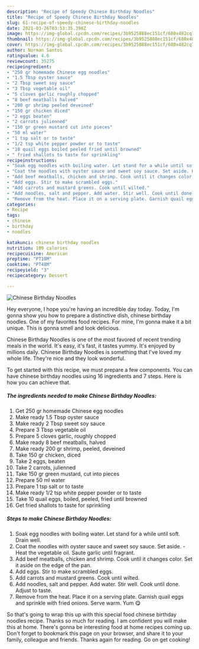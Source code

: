 ```yaml
---
description: "Recipe of Speedy Chinese Birthday Noodles"
title: "Recipe of Speedy Chinese Birthday Noodles"
slug: 61-recipe-of-speedy-chinese-birthday-noodles
date: 2021-03-26T03:53:35.398Z
image: https://img-global.cpcdn.com/recipes/3b9525888ec151cf/680x482cq70/chinese-birthday-noodles-recipe-main-photo.jpg
thumbnail: https://img-global.cpcdn.com/recipes/3b9525888ec151cf/680x482cq70/chinese-birthday-noodles-recipe-main-photo.jpg
cover: https://img-global.cpcdn.com/recipes/3b9525888ec151cf/680x482cq70/chinese-birthday-noodles-recipe-main-photo.jpg
author: Norman Santos
ratingvalue: 4.6
reviewcount: 35275
recipeingredient:
- "250 gr homemade Chinese egg noodles"
- "1.5 Tbsp oyster sauce"
- "2 Tbsp sweet soy sauce"
- "3 Tbsp vegetable oil"
- "5 cloves garlic roughly chopped"
- "8 beef meatballs halved"
- "200 gr shrimp peeled deveined"
- "150 gr chicken diced"
- "2 eggs beaten"
- "2 carrots julienned"
- "150 gr green mustard cut into pieces"
- "50 ml water"
- "1 tsp salt or to taste"
- "1/2 tsp white pepper powder or to taste"
- "10 quail eggs boiled peeled fried until browned"
- " fried shallots to taste for sprinkling"
recipeinstructions:
- "Soak egg noodles with boiling water. Let stand for a while until soft. Drain well."
- "Coat the noodles with oyster sauce and sweet soy sauce. Set aside. Heat the vegetable oil. Saute garlic until fragrant."
- "Add beef meatballs, chicken and shrimp. Cook until it changes color. Set it aside on the edge of the pan."
- "Add eggs. Stir to make scrambled eggs."
- "Add carrots and mustard greens. Cook until wilted."
- "Add noodles, salt and pepper. Add water. Stir well. Cook until done. Adjust to taste."
- "Remove from the heat. Place it on a serving plate. Garnish quail eggs and sprinkle with fried onions. Serve warm. Yum 😋"
categories:
- Recipe
tags:
- chinese
- birthday
- noodles

katakunci: chinese birthday noodles 
nutrition: 109 calories
recipecuisine: American
preptime: "PT10M"
cooktime: "PT48M"
recipeyield: "3"
recipecategory: Dessert

---
```



![Chinese Birthday Noodles](https://img-global.cpcdn.com/recipes/3b9525888ec151cf/680x482cq70/chinese-birthday-noodles-recipe-main-photo.jpg)

Hey everyone, I hope you're having an incredible day today. Today, I'm gonna show you how to prepare a distinctive dish, chinese birthday noodles. One of my favorites food recipes. For mine, I'm gonna make it a bit unique. This is gonna smell and look delicious.

Chinese Birthday Noodles is one of the most favored of recent trending meals in the world. It's easy, it's fast, it tastes yummy. It's enjoyed by millions daily. Chinese Birthday Noodles is something that I've loved my whole life. They're nice and they look wonderful.




To get started with this recipe, we must prepare a few components. You can have chinese birthday noodles using 16 ingredients and 7 steps. Here is how you can achieve that.

<!--inarticleads1-->

##### The ingredients needed to make Chinese Birthday Noodles:

1. Get 250 gr homemade Chinese egg noodles
1. Make ready 1.5 Tbsp oyster sauce
1. Make ready 2 Tbsp sweet soy sauce
1. Prepare 3 Tbsp vegetable oil
1. Prepare 5 cloves garlic, roughly chopped
1. Make ready 8 beef meatballs, halved
1. Make ready 200 gr shrimp, peeled, deveined
1. Take 150 gr chicken, diced
1. Take 2 eggs, beaten
1. Take 2 carrots, julienned
1. Take 150 gr green mustard, cut into pieces
1. Prepare 50 ml water
1. Prepare 1 tsp salt or to taste
1. Make ready 1/2 tsp white pepper powder or to taste
1. Take 10 quail eggs, boiled, peeled, fried until browned
1. Get  fried shallots to taste for sprinkling




<!--inarticleads2-->

##### Steps to make Chinese Birthday Noodles:

1. Soak egg noodles with boiling water. Let stand for a while until soft. Drain well.
1. Coat the noodles with oyster sauce and sweet soy sauce. Set aside. - Heat the vegetable oil. Saute garlic until fragrant.
1. Add beef meatballs, chicken and shrimp. Cook until it changes color. Set it aside on the edge of the pan.
1. Add eggs. Stir to make scrambled eggs.
1. Add carrots and mustard greens. Cook until wilted.
1. Add noodles, salt and pepper. Add water. Stir well. Cook until done. Adjust to taste.
1. Remove from the heat. Place it on a serving plate. Garnish quail eggs and sprinkle with fried onions. Serve warm. Yum 😋




So that's going to wrap this up with this special food chinese birthday noodles recipe. Thanks so much for reading. I am confident you will make this at home. There's gonna be interesting food at home recipes coming up. Don't forget to bookmark this page on your browser, and share it to your family, colleague and friends. Thanks again for reading. Go on get cooking!
